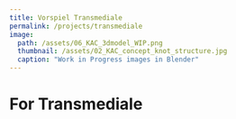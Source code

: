 ```yaml
---
title: Vorspiel Transmediale
permalink: /projects/transmediale
image: 
  path: /assets/06_KAC_3dmodel_WIP.png
  thumbnail: /assets/02_KAC_concept_knot_structure.jpg
  caption: "Work in Progress images in Blender"
---
```


# For Transmediale  
